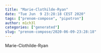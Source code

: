 ```yaml
---
title: "Marie-Clothilde-Ryan"
date: "Tue Jun  9 23:28:18 CEST 2020"
tags: ["prenom-compose", "pipotron"]
author: m1ch3l
categories: ["generated"]
slug: "prenom-compose/2020-06-09-23:28:18"
---
```


Marie-Clothilde-Ryan

